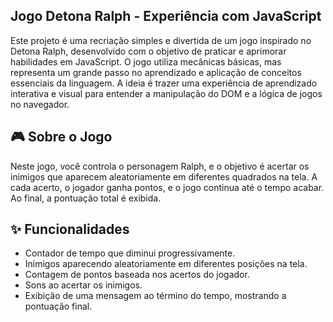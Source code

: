 ## Jogo Detona Ralph - Experiência com JavaScript
Este projeto é uma recriação simples e divertida de um jogo inspirado no Detona Ralph, desenvolvido com o objetivo de praticar e aprimorar habilidades em JavaScript. O jogo utiliza mecânicas básicas, mas representa um grande passo no aprendizado e aplicação de conceitos essenciais da linguagem. A ideia é trazer uma experiência de aprendizado interativa e visual para entender a manipulação do DOM e a lógica de jogos no navegador.

## 🎮 Sobre o Jogo
Neste jogo, você controla o personagem Ralph, e o objetivo é acertar os inimigos que aparecem aleatoriamente em diferentes quadrados na tela. A cada acerto, o jogador ganha pontos, e o jogo continua até o tempo acabar. Ao final, a pontuação total é exibida.

## ✨ Funcionalidades
<ul>
  <li>Contador de tempo que diminui progressivamente.</li>
  <li>Inimigos aparecendo aleatoriamente em diferentes posições na tela.</li>
  <li>Contagem de pontos baseada nos acertos do jogador.</li>
  <li>Sons ao acertar os inimigos.</li>
  <li>Exibição de uma mensagem ao término do tempo, mostrando a pontuação final.</li>
</ul>
